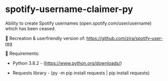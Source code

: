 # spotify-username-claimer-py
Ability to create Spotify usernames (open.spotify.com/user/username) which has been ceased.

🎉 Recreation & userfriendly version of: https://github.com/zira/spotify-user-reg

🎨 Requirements:

- Python 3.8.2 - (https://www.python.org/downloads/)

- Requests library - (py -m pip install requests | pip install requests)


